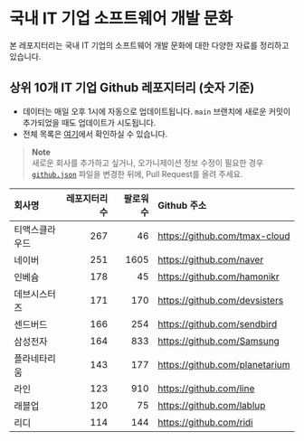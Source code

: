 # 국내 IT 기업 소프트웨어 개발 문화
본 레포지터리는 국내 IT 기업의 소프트웨어 개발 문화에 대한 다양한 자료를 정리하고 있습니다.

## 상위 10개 IT 기업 Github 레포지터리 (숫자 기준)

- 데이터는 매일 오후 1시에 자동으로 업데이트됩니다. `main` 브랜치에 새로운 커밋이 추가되었을 때도 업데이트가 시도됩니다.
- 전체 목록은 [여기](./github.md)에서 확인하실 수 있습니다.

> **Note**<br />
> 새로운 회사를 추가하고 싶거나, 오가니제이션 정보 수정이 필요한 경우 [`github.json`](./github.json) 파일을 변경한 뒤에, Pull Request를 올려 주세요.

<!-- MARKDOWN_TABLE(GITHUB): START -->

| **회사명** | **레포지터리 수** | **팔로워 수** | **Github 주소** |
|:---|---:|---:|:---|
| 티맥스클라우드 | 267 | 46 | https://github.com/tmax-cloud |
| 네이버 | 251 | 1605 | https://github.com/naver |
| 인베슘 | 178 | 45 | https://github.com/hamonikr |
| 데브시스터즈 | 171 | 170 | https://github.com/devsisters |
| 센드버드 | 166 | 254 | https://github.com/sendbird |
| 삼성전자 | 164 | 833 | https://github.com/Samsung |
| 플라네타리움 | 143 | 177 | https://github.com/planetarium |
| 라인 | 123 | 910 | https://github.com/line |
| 래블업 | 120 | 75 | https://github.com/lablup |
| 리디 | 114 | 144 | https://github.com/ridi |

<!-- MARKDOWN_TABLE(GITHUB): END -->
